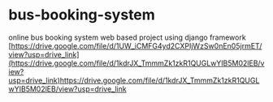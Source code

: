 # bus-booking-system
online bus booking system web based project using django framework
[https://drive.google.com/file/d/1UW_iCMFG4yd2CXPIjWzSw0nEn05jrmET/view?usp=drive_link](https://drive.google.com/file/d/1kdrJX_TmmmZk1zkR1QUGLwYIB5M02lEB/view?usp=drive_link)https://drive.google.com/file/d/1kdrJX_TmmmZk1zkR1QUGLwYIB5M02lEB/view?usp=drive_link
